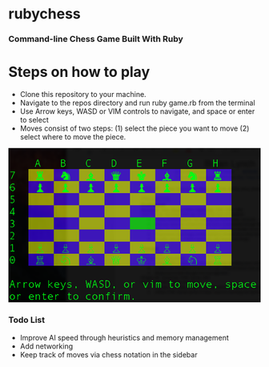 # rubychess

<h3>Command-line Chess Game Built With Ruby</h3>

<h1>Steps on how to play</h1>

<ul>
  <li>Clone this repository to your machine.</li>
  <li>Navigate to the repos directory and run ruby game.rb from the terminal</li>
  <li>Use Arrow keys, WASD or VIM controls to navigate, and space or enter to select</li>
  <li>Moves consist of two steps: (1) select the piece you want to move (2) select where to move the piece.</li>
</ul>

<img src="screenshot.png" >

<h3>Todo List</h3>
<ul>
   <li>Improve AI speed through heuristics and memory management</li>
   <li>Add networking</li>
   <li>Keep track of moves via chess notation in the sidebar</li>
</ul>
